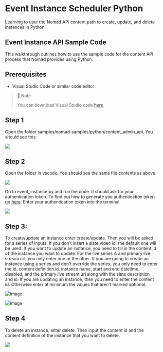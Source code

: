 # Event Instance Scheduler Python
Learning to user the Nomad API content path to create, update, and delete instances in Python

## Event Instance API Sample Code

This walkthrough outlines how to use the sample code for the content API process that Nomad provides using Python.

## Prerequisites

- Visual Studio Code or similar code editor

> 📘 Note
> 
> You can download Visual Studio code [here](https://code.visualstudio.com/).

## Step 1

Open the folder  samples/nomad-samples/python/content_admin_api. You should see this:

![](https://files.readme.io/cf9a948-image.png)

## Step 2

Open the folder in vscode. You should see the same file contents as above.

![](https://files.readme.io/cfcfddd-image.png)

Go to event_instance.py and run the code.  It should ask for your authentication token. To find out how to generate you authentication token go [here](https://github.com/Nomad-Media/samples/blob/main/nomad-samples/js/account-authenticaton/Readme.md). Enter your authentication token into the terminal.

![](https://files.readme.io/52e05c7-image.png)


## Step 3:

To create/update an instance enter create/update. Then you will be asked for a series of inputs. If you don't insert a slate video id, the default one will be used. If you want to update an instance, you need to fill in the content id of the instance you want to update. For the live series A and primary live stream url, you only enter one or the other. If you are going to create an instance using a series and don't override the series, you only need to enter the id, content definition id, instance name, start and end datetime, disabled, and the primary live stream url along with the slate description and id. If you are updating an instance, then you need to enter the content id. Otherwise enter at minimum the values that aren't marked optional.

![image](https://github.com/Nomad-Media/samples/assets/47163171/7fa87cc8-138a-4b69-858a-5c58e9817eb6)

![image](https://github.com/Nomad-Media/samples/assets/47163171/d35642cc-d590-46e9-880e-14d267be3ae9)

## Step 4

To delete an instance, enter delete. Then input the content id and the content definition of the instance that you want to delete.

![](https://files.readme.io/55b10e0-image.png)
